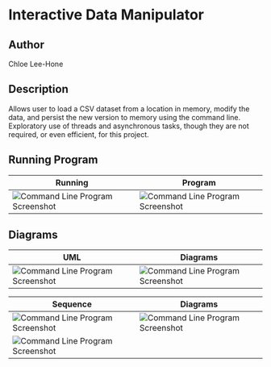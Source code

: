 # Interactive Data Manipulator
## Author
Chloe Lee-Hone
## Description
Allows user to load a CSV dataset from a location in memory, modify the data, and persist the new version to memory using the command line. Exploratory use of threads and asynchronous tasks, though they are not required, or even efficient, for this project. 
## Running Program
|    Running  | Program  |
|-------------|----------|
|  ![Command Line Program Screenshot](https://github.com/CLeeHone/interactive-data-manipulator/assets/67878819/74d400f4-0033-4be7-855f-271270e8a828) |  ![Command Line Program Screenshot](https://github.com/CLeeHone/interactive-data-manipulator/assets/67878819/1071524f-bc28-4886-8fe7-a23c29a50617) |

## Diagrams
| UML | Diagrams |
|-----|----------|
| ![Command Line Program Screenshot](https://github.com/CLeeHone/interactive-data-manipulator/assets/67878819/69596fb0-e7d7-48ba-a8c1-75f43d5dc5b3) | ![Command Line Program Screenshot](https://github.com/CLeeHone/interactive-data-manipulator/assets/67878819/ed26a4d5-d10b-4b7d-8188-1e80ed558329) |

| Sequence | Diagrams |
|----------|----------|
| ![Command Line Program Screenshot](https://github.com/CLeeHone/interactive-data-manipulator/assets/67878819/d1a1baaf-2db3-41f2-ac43-6926485bc4db) | ![Command Line Program Screenshot](https://github.com/CLeeHone/interactive-data-manipulator/assets/67878819/14102417-7bc1-4c6f-9110-fb97b2d88d50) |
| ![Command Line Program Screenshot](https://github.com/CLeeHone/interactive-data-manipulator/assets/67878819/40a0e77c-06e8-4d29-83aa-981d360c1a78) |
